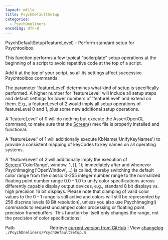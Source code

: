 ```yaml
---
layout: mfile
title: PsychDefaultSetup
categories:
  - PsychOneliners
encoding: UTF-8
---
```


PsychDefaultSetup(featureLevel) - Perform standard setup for Psychtoolbox.

This function performs a few typical "boilerplate" setup operations
at the beginning of a script to avoid repetitive code at the top of
a script.

Add it at the top of your script, so all its settings affect successive
Psychtoolbox commands.

The parameter 'featureLevel' determines what kind of setup is
specifically performed. A higher number for 'featureLevel' will
include all setup steps and default settings for lower numbers
of 'featureLevel' and extend on them. E.g., a featureLevel of 2 would
imply all setup operations of featureLevel 0 and 1, plus some new
additional setup operations.

A 'featureLevel' of 0 will do nothing but execute the AssertOpenGL command,
to make sure that the [Screen](/docs/Screen)() mex file is properly installed and functional.

A 'featureLevel' of 1 will additionally execute KbName('UnifyKeyNames') to
provide a consistent mapping of keyCodes to key names on all operating
systems.

A 'featureLevel' of 2 will additionally imply the execution of
[Screen](/docs/Screen)('ColorRange', window, 1, [], 1); immediately after and whenever
PsychImaging('OpenWindow',...) is called, thereby switching the default
color range from the classic 0-255 integer number range to the normalized
floating point number range 0.0 - 1.0 to unify color specifications
across differently capable display output devices, e.g., standard 8 bit
displays vs. high precision 16 bit displays. Please note that clamping of
valid color values to the 0 - 1 range is still active and colors will
still be represented by 256 discrete levels (8 Bit resolution), unless
you also use PsychImaging() commands to request unclamped color
processing or floating point precision framebuffers. This function by
itself only changes the range, not the precision of color specifications!



<div class="code_header" style="text-align:right;">
  <span style="float:left;">Path&nbsp;&nbsp;</span> <span class="counter">Retrieve <a href=
  "https://raw.github.com/Psychtoolbox-3/Psychtoolbox-3/beta/./PsychOneliners/PsychDefaultSetup.m">current version from GitHub</a> | View <a href=
  "https://github.com/Psychtoolbox-3/Psychtoolbox-3/commits/beta/./PsychOneliners/PsychDefaultSetup.m">changelog</a></span>
</div>
<div class="code">
  <code>./PsychOneliners/PsychDefaultSetup.m</code>
</div>
